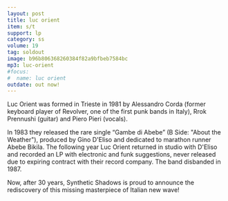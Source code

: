 ```yaml
---
layout: post
title: luc orient
item: s/t
support: lp
category: ss
volume: 19
tag: soldout
image: b96b806368260384f82a9bfbeb7584bc
mp3: luc-orient
#focus:
#  name: luc orient
outdate: out now!
---
```


Luc Orient was formed in Trieste in 1981 by Alessandro Corda (former keyboard player of Revolver, one of the first punk bands in Italy), Rrok Prennushi (guitar) and Piero Pieri (vocals).

In 1983 they released the rare single “Gambe di Abebe” (B Side: "About the Weather"), produced by Gino D'Eliso and dedicated to marathon runner Abebe Bikila. The following year Luc Orient returned in studio with D'Eliso and recorded an LP with electronic and funk suggestions, never released due to expiring contract with their record company. The band disbanded in 1987.

Now, after 30 years, Synthetic Shadows is proud to announce the rediscovery of this missing masterpiece of Italian new wave!

